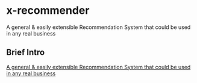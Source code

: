 # x-recommender
A general &amp; easily extensible Recommendation System that could be used in any real business


## Brief Intro
[A general & easily extensible Recommendation System that could be used in any real business](https://medium.com/@hxianxian/a-general-easily-extensible-recommendation-system-that-could-be-used-in-any-real-business-dc688bfae89)

